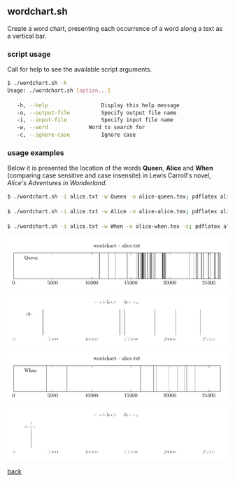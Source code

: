 ## wordchart.sh
Create a word chart, presenting each occurrence of 
a word along a text as a vertical bar.
 
### script usage 
Call for help to see the available script arguments.

~~~ bash
$ ./wordchart.sh -h
Usage: ./wordchart.sh [option...] 

   -h, --help                 Display this help message
   -o, --output-file          Specify output file name
   -i, --input-file           Specify input file name
   -w, --word		      Word to search for
   -c, --ignore-case          Ignore case
~~~

### usage examples
Below it is presented the location of the words 
**Queen**, **Alice** and **When** 
(comparing case sensitive and case insensite) in 
Lewis Carroll's novel, *Alice's Adventures in Wonderland*.

~~~bash
$ ./wordchart.sh -i alice.txt -w Queen -o alice-queen.tex; pdflatex alice-queen.tex; convert -flatten -density 150 alice-queen.pdf -quality 90 alice-queen.png; evince alice-queen.pdf &

$ ./wordchart.sh -i alice.txt -w Alice -o alice-alice.tex; pdflatex alice-alice.tex; convert -flatten -density 150 alice-alice.pdf -quality 90 alice-alice.png; evince alice-alice.pdf &

$ ./wordchart.sh -i alice.txt -w When -o alice-when.tex -c; pdflatex alice-when.tex; convert -flatten -density 150 alice-when.pdf -quality 90 alice-when.png; evince alice-when.pdf & 
~~~

![alice wordchart for the word "Queen"](images/alice-queen.png)
![alice wordchart for the word "Alice"](images/alice-alice.png)
![alice wordchart for the word "When"](images/alice-When.png)
![alice wordchart for the word "when"](images/alice-when.png)



[back](./)

